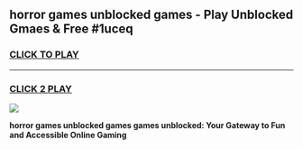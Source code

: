 
## horror games unblocked games - Play Unblocked Gmaes & Free #1uceq
<h3>
<a href="https://news.freeplayer.one?title=horror_games_unblocked_games&ref=03M">CLICK TO PLAY</a></h3>
<hr>

<h3>
<a href="https://news.freeplayer.one?title=horror_games_unblocked_games&ref=03M">CLICK 2 PLAY</a>
  
</h3>

<a href="https://news.freeplayer.one?title=horror_games_unblocked_games&ref=03M"><img src="https://clearcache.store/games.png"></a>


**horror games unblocked games games unblocked: Your Gateway to Fun and Accessible Online Gaming**
